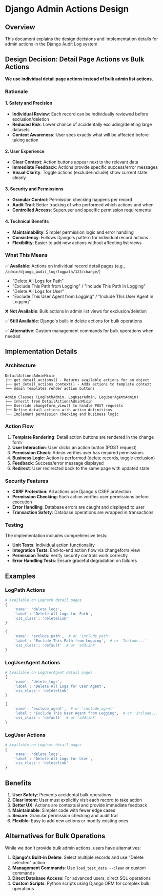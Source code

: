 # Django Admin Actions Design

## Overview

This document explains the design decisions and implementation details for admin actions in the Django Audit Log system.

## Design Decision: Detail Page Actions vs Bulk Actions

**We use individual detail page actions instead of bulk admin list actions.**

### Rationale

#### 1. Safety and Precision
- **Individual Review**: Each record can be individually reviewed before exclusion/deletion
- **Reduced Risk**: Lower chance of accidentally excluding/deleting large datasets
- **Context Awareness**: User sees exactly what will be affected before taking action

#### 2. User Experience
- **Clear Context**: Action buttons appear next to the relevant data
- **Immediate Feedback**: Actions provide specific success/error messages
- **Visual Clarity**: Toggle actions (exclude/include) show current state clearly

#### 3. Security and Permissions
- **Granular Control**: Permission checking happens per record
- **Audit Trail**: Better tracking of who performed which actions and when
- **Controlled Access**: Superuser and specific permission requirements

#### 4. Technical Benefits
- **Maintainability**: Simpler permission logic and error handling
- **Consistency**: Follows Django's pattern for individual record actions
- **Flexibility**: Easier to add new actions without affecting list views

### What This Means

✅ **Available**: Actions on individual record detail pages (e.g., `/admin/django_audit_log/logpath/123/change/`)
- "Delete All Logs for Path"
- "Exclude This Path from Logging" / "Include This Path in Logging"
- "Delete All Logs for User"
- "Exclude This User Agent from Logging" / "Include This User Agent in Logging"

❌ **Not Available**: Bulk actions in admin list views for exclusion/deletion

✅ **Still Available**: Django's built-in delete actions for bulk operations

✅ **Alternative**: Custom management commands for bulk operations when needed

## Implementation Details

### Architecture

```
DetailActionsAdminMixin
├── get_detail_actions() - Returns available actions for an object
├── get_detail_actions_context() - Adds actions to template context
└── Admin Templates render action buttons

Admin Classes (LogPathAdmin, LogUserAdmin, LogUserAgentAdmin)
├── Inherit from DetailActionsAdminMixin
├── Override changeform_view() to handle POST requests
├── Define detail_actions with action definitions
└── Implement permission checking and business logic
```

### Action Flow

1. **Template Rendering**: Detail action buttons are rendered in the change form
2. **User Interaction**: User clicks an action button (POST request)
3. **Permission Check**: Admin verifies user has required permissions
4. **Business Logic**: Action is performed (delete records, toggle exclusion)
5. **Feedback**: Success/error message displayed
6. **Redirect**: User redirected back to the same page with updated state

### Security Features

- **CSRF Protection**: All actions use Django's CSRF protection
- **Permission Checking**: Each action verifies user permissions before execution
- **Error Handling**: Database errors are caught and displayed to user
- **Transaction Safety**: Database operations are wrapped in transactions

### Testing

The implementation includes comprehensive tests:
- **Unit Tests**: Individual action functionality
- **Integration Tests**: End-to-end action flow via changeform_view
- **Permission Tests**: Verify security controls work correctly
- **Error Handling Tests**: Ensure graceful degradation on failures

## Examples

### LogPath Actions

```python
# Available on LogPath detail pages
{
    'name': 'delete_logs',
    'label': 'Delete All Logs for Path',
    'css_class': 'deletelink'
}

{
    'name': 'exclude_path',  # or 'include_path'
    'label': 'Exclude This Path from Logging',  # or 'Include...'
    'css_class': 'default'  # or 'addlink'
}
```

### LogUserAgent Actions

```python
# Available on LogUserAgent detail pages
{
    'name': 'delete_logs',
    'label': 'Delete All Logs for User Agent',
    'css_class': 'deletelink'
}

{
    'name': 'exclude_agent',  # or 'include_agent'
    'label': 'Exclude This User Agent from Logging',  # or 'Include...'
    'css_class': 'default'  # or 'addlink'
}
```

### LogUser Actions

```python
# Available on LogUser detail pages
{
    'name': 'delete_logs',
    'label': 'Delete All Logs for User',
    'css_class': 'deletelink'
}
```

## Benefits

1. **User Safety**: Prevents accidental bulk operations
2. **Clear Intent**: User must explicitly visit each record to take action
3. **Better UX**: Actions are contextual and provide immediate feedback
4. **Maintainable**: Simpler code with fewer edge cases
5. **Secure**: Granular permission checking and audit trail
6. **Flexible**: Easy to add new actions or modify existing ones

## Alternatives for Bulk Operations

While we don't provide bulk admin actions, users have alternatives:

1. **Django's Built-in Delete**: Select multiple records and use "Delete selected" action
2. **Management Commands**: Use `load_test_data --clean` or custom commands
3. **Direct Database Access**: For advanced users, direct SQL operations
4. **Custom Scripts**: Python scripts using Django ORM for complex bulk operations
